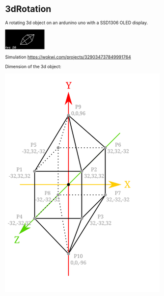 # 3dRotation
A rotating 3d object on an ardunino uno with a SSD1306 OLED display.

![alt text](https://github.com/codingABI/3dRotation/blob/main/3dRotation.png) 

Simulation https://wokwi.com/projects/329034737849991764

Dimension of the 3d object:

![alt text](https://github.com/codingABI/3dRotation/blob/main/3dObject.svg) 


